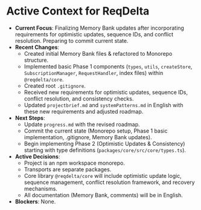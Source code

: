 # Active Context for ReqDelta

*   **Current Focus**: Finalizing Memory Bank updates after incorporating requirements for optimistic updates, sequence IDs, and conflict resolution. Preparing to commit current state.
*   **Recent Changes**:
    *   Created initial Memory Bank files & refactored to Monorepo structure.
    *   Implemented basic Phase 1 components (`types`, `utils`, `createStore`, `SubscriptionManager`, `RequestHandler`, index files) within `@reqdelta/core`.
    *   Created root `.gitignore`.
    *   Received new requirements for optimistic updates, sequence IDs, conflict resolution, and consistency checks.
    *   Updated `projectbrief.md` and `systemPatterns.md` in English with these new requirements and adjusted roadmap.
*   **Next Steps**:
    *   Update `progress.md` with the revised roadmap.
    *   Commit the current state (Monorepo setup, Phase 1 basic implementation, .gitignore, Memory Bank updates).
    *   Begin implementing Phase 2 (Optimistic Updates & Consistency) starting with type definitions (`packages/core/src/core/types.ts`).
*   **Active Decisions**:
    *   Project is an npm workspace monorepo.
    *   Transports are separate packages.
    *   Core library `@reqdelta/core` will include optimistic update logic, sequence management, conflict resolution framework, and recovery mechanisms.
    *   All documentation (Memory Bank, comments) will be in English.
*   **Blockers**: None.
